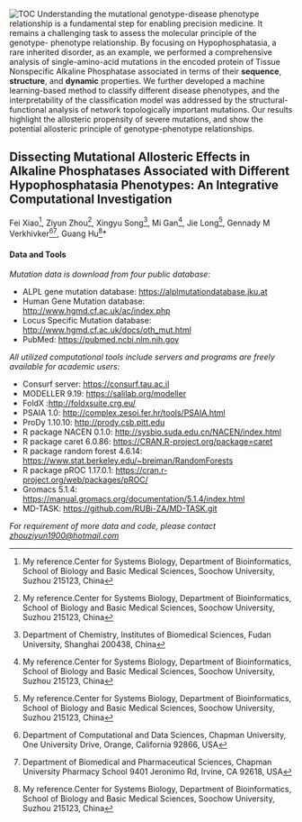 
![TOC](https://user-images.githubusercontent.com/95513476/151341165-cf155948-dffa-401a-b987-0f969181f8d3.jpg)
Understanding the mutational genotype-disease phenotype relationship is a fundamental step for enabling precision medicine. It remains a challenging task to assess the molecular principle of the genotype- phenotype relationship. By focusing on Hypophosphatasia, a rare inherited disorder, as an example, we performed a comprehensive analysis of single-amino-acid mutations in the encoded protein of Tissue Nonspecific Alkaline Phosphatase associated in terms of their **sequence**, **structure**, and **dynamic** properties. We further developed a machine learning-based method to classify different disease phenotypes, and the interpretability of the classification model was addressed by the structural-functional analysis of network topologically important mutations. Our results highlight the allosteric propensity of severe mutations, and show the potential allosteric principle of genotype-phenotype relationships.  

## Dissecting Mutational Allosteric Effects in Alkaline Phosphatases Associated with Different Hypophosphatasia Phenotypes: An Integrative Computational Investigation
Fei Xiao[^1], Ziyun Zhou[^1], Xingyu Song[^2], Mi Gan[^1], Jie Long[^1], Gennady M Verkhivker[^3][^4], Guang Hu[^1]*
[^1]: My reference.Center for Systems Biology, Department of Bioinformatics, School of Biology and Basic Medical Sciences, Soochow University, Suzhou 215123, China
[^2]: Department of Chemistry, Institutes of Biomedical Sciences, Fudan University, Shanghai 200438, China
[^3]: Department of Computational and Data Sciences, Chapman University, One University Drive, Orange, California 92866, USA
[^4]: Department of Biomedical and Pharmaceutical Sciences, Chapman University Pharmacy School 9401 Jeronimo Rd, Irvine, CA 92618, USA
  
#### Data and Tools
*Mutation data is download from four public database:*
- ALPL gene mutation database: https://alplmutationdatabase.jku.at
- Human Gene Mutation database: http://www.hgmd.cf.ac.uk/ac/index.php
- Locus Specific Mutation database: http://www.hgmd.cf.ac.uk/docs/oth_mut.html
- PubMed: https://pubmed.ncbi.nlm.nih.gov

*All utilized computational tools include servers and programs are freely available for academic users:*
- Consurf server: https://consurf.tau.ac.il
- MODELLER 9.19: https://salilab.org/modeller
- FoldX :http://foldxsuite.crg.eu/ 
- PSAIA 1.0: http://complex.zesoi.fer.hr/tools/PSAIA.html 
- ProDy 1.10.10: http://prody.csb.pitt.edu
- R package NACEN 0.1.0: http://sysbio.suda.edu.cn/NACEN/index.html
- R package caret 6.0.86: https://CRAN.R-project.org/package=caret
- R package random forest 4.6.14: https://www.stat.berkeley.edu/~breiman/RandomForests
- R package pROC 1.17.0.1: https://cran.r-project.org/web/packages/pROC/
- Gromacs 5.1.4: https://manual.gromacs.org/documentation/5.1.4/index.html  
- MD-TASK: https://github.com/RUBi-ZA/MD-TASK.git  

*For requirement of more data and code, please contact zhouziyun1900@hotmail.com*  

